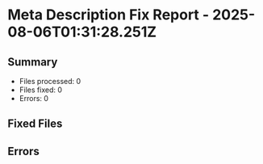 # Meta Description Fix Report - 2025-08-06T01:31:28.251Z

## Summary
- Files processed: 0
- Files fixed: 0
- Errors: 0

## Fixed Files


## Errors

